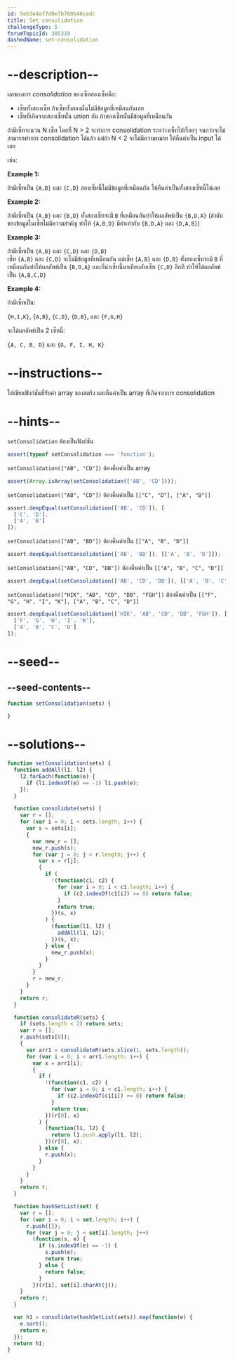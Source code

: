 ```yaml
---
id: 5eb3e4af7d0e7b760b46cedc
title: Set consolidation
challengeType: 5
forumTopicId: 385319
dashedName: set-consolidation
---
```


# --description--

ผลของการ *consolidation* ของเซ็ทสองเซ็ทคือ:

<ul>
  <li>เซ็ททั้งสองเซ็ท ถ้าเซ็ททั้งสองนั้นไม่มีข้อมูลที่เหมือนกันเลย</li>
  <li>เซ็ทที่เกิดจากสองเซ็ทนั้น union กัน ถ้าสองเซ็ทนั้นมีข้อมูลที่เหมือนกัน</li>
</ul>

ถ้ามีเซ็ทจะนวน N เซ็ท โดยที่ N > 2 จะทำการ consolidation ระหว่างเซ็ทไปเรื่อยๆ จนกว่าจะไม่สามารถทำการ consolidation ได้แล้ว แต่ถ้า N &lt; 2 จะไม่มีความหมาย ให้คืนค่าเป็น input ได้เลย

เช่น:

**Example 1:**

ถ้ามีเซ็ทเป็น `{A,B}` และ `{C,D}` สองเซ็ทนี้ไม่มีข้อมูลที่เหมือนกัน ให้คืนค่าเป็นทั้งสองเซ็ทนี้ได้เลย

**Example 2:**

ถ้ามีเซ็ทเป็น `{A,B}` และ `{B,D}` ทั้งสองเซ็ทจะมี `B` ที่เหมือนกันทำให้ผลลัพธ์เป็น `{B,D,A}` (ลำดับของข้อมูลในเซ็ทไม่มีความสำคัญ ทำให้ `{A,B,D}` มีค่าเท่ากับ `{B,D,A}` และ `{D,A,B}`)

**Example 3:**

ถ้ามีเซ็ทเป็น `{A,B}` และ `{C,D}` และ `{D,B}`  
เซ็ท `{A,B}` และ `{C,D}` จะไม่มีข้อมูลที่เหมือนกัน แต่เซ็ท `{A,B}` และ `{D,B}` ทั้งสองเซ็ทจะมี `B` ที่เหมือนกันทำให้ผลลัพธ์เป็น `{B,D,A}` และก็นำเซ็ทนี้มาเทียบกับเซ็ท `{C,D}` อีกที ทำให้ได้ผลลัพธ์เป็น `{A,B,C,D}`

**Example 4:**

ถ้ามีเซ็ทเป็น:

`{H,I,K}`, `{A,B}`, `{C,D}`, `{D,B}`, และ `{F,G,H}`

จะได้ผลลัพธ์เป็น 2 เซ็ทนี้:

`{A, C, B, D}` และ `{G, F, I, H, K}`

# --instructions--

ให้เขียนฟังก์ชันที่รับค่า array ของสตริง และคืนค่าเป็น array ที่เกิดจากการ consolidation

# --hints--

`setConsolidation` ต้องเป็นฟังก์ชัน

```js
assert(typeof setConsolidation === 'function');
```

`setConsolidation(["AB", "CD"])` ต้องคืนค่าเป็น array

```js
assert(Array.isArray(setConsolidation(['AB', 'CD'])));
```

`setConsolidation(["AB", "CD"])` ต้องคืนค่าเป็น `[["C", "D"], ["A", "B"]]`

```js
assert.deepEqual(setConsolidation(['AB', 'CD']), [
  ['C', 'D'],
  ['A', 'B']
]);
```

`setConsolidation(["AB", "BD"])` ต้องคืนค่าเป็น `[["A", "B", "D"]]`

```js
assert.deepEqual(setConsolidation(['AB', 'BD']), [['A', 'B', 'D']]);
```

`setConsolidation(["AB", "CD", "DB"])` ต้องคืนค่าเป็น `[["A", "B", "C", "D"]]`

```js
assert.deepEqual(setConsolidation(['AB', 'CD', 'DB']), [['A', 'B', 'C', 'D']]);
```

`setConsolidation(["HIK", "AB", "CD", "DB", "FGH"])` ต้องคืนค่าเป็น `[["F", "G", "H", "I", "K"], ["A", "B", "C", "D"]]`

```js
assert.deepEqual(setConsolidation(['HIK', 'AB', 'CD', 'DB', 'FGH']), [
  ['F', 'G', 'H', 'I', 'K'],
  ['A', 'B', 'C', 'D']
]);
```

# --seed--

## --seed-contents--

```js
function setConsolidation(sets) {

}
```

# --solutions--

```js
function setConsolidation(sets) {
  function addAll(l1, l2) {
    l2.forEach(function(e) {
      if (l1.indexOf(e) == -1) l1.push(e);
    });
  }

  function consolidate(sets) {
    var r = [];
    for (var i = 0; i < sets.length; i++) {
      var s = sets[i];
      {
        var new_r = [];
        new_r.push(s);
        for (var j = 0; j < r.length; j++) {
          var x = r[j];
          {
            if (
              !(function(c1, c2) {
                for (var i = 0; i < c1.length; i++) {
                  if (c2.indexOf(c1[i]) >= 0) return false;
                }
                return true;
              })(s, x)
            ) {
              (function(l1, l2) {
                addAll(l1, l2);
              })(s, x);
            } else {
              new_r.push(x);
            }
          }
        }
        r = new_r;
      }
    }
    return r;
  }

  function consolidateR(sets) {
    if (sets.length < 2) return sets;
    var r = [];
    r.push(sets[0]);
    {
      var arr1 = consolidateR(sets.slice(1, sets.length));
      for (var i = 0; i < arr1.length; i++) {
        var x = arr1[i];
        {
          if (
            !(function(c1, c2) {
              for (var i = 0; i < c1.length; i++) {
                if (c2.indexOf(c1[i]) >= 0) return false;
              }
              return true;
            })(r[0], x)
          ) {
            (function(l1, l2) {
              return l1.push.apply(l1, l2);
            })(r[0], x);
          } else {
            r.push(x);
          }
        }
      }
    }
    return r;
  }

  function hashSetList(set) {
    var r = [];
    for (var i = 0; i < set.length; i++) {
      r.push([]);
      for (var j = 0; j < set[i].length; j++)
        (function(s, e) {
          if (s.indexOf(e) == -1) {
            s.push(e);
            return true;
          } else {
            return false;
          }
        })(r[i], set[i].charAt(j));
    }
    return r;
  }

  var h1 = consolidate(hashSetList(sets)).map(function(e) {
    e.sort();
    return e;
  });
  return h1;
}
```
